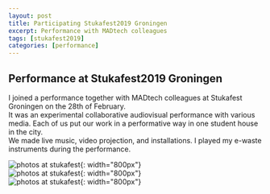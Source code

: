 ```yaml
---
layout: post
title: Participating Stukafest2019 Groningen
excerpt: Performance with MADtech colleagues
tags: [stukafest2019]
categories: [performance]
---
```


## Performance at Stukafest2019 Groningen

I joined a performance together with MADtech colleagues at Stukafest Groningen on the 28th of February.<br>
It was an experimental collaborative audiovisual performance with various media. Each of us put our work in a performative way in one student house in the city.<br>
We made live music, video projection, and installations. I played my e-waste instruments during the performance.


![photos at stukafest]({{site.url}}/img/stukafest02.jpg){: width="800px"}
<br>
![photos at stukafest]({{site.url}}/img/stukafest03.jpg){: width="800px"}
<br>
![photos at stukafest]({{site.url}}/img/stukafest04.jpg){: width="800px"}

<br><br><br>
